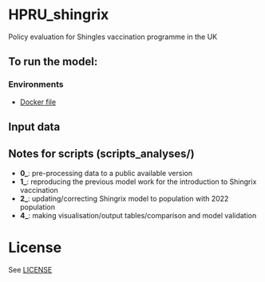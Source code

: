 # HPRU_shingrix
Policy evaluation for Shingles vaccination programme in the UK


## To run the model:
### Environments

- [Docker file](docker-compose.yml)



## Input data


## Notes for scripts (scripts_analyses/)
 
- **0_**: pre-processing data to a public available version
- **1_**: reproducing the previous model work for the introduction to Shingrix vaccination
- **2_**: updating/correcting Shingrix model to population with 2022 population
- **4_**: making visualisation/output tables/comparison and model validation




# License
See [LICENSE](LICENSE)

